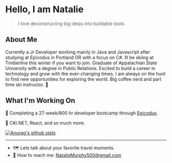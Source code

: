 # Hello, I am Natalie

> I love deconstructing big ideas into buildable tools.

## About Me

Currently a Jr Developer working mainly in Java and Javascript after studying at Epicodus in Portland OR with a focus on C#. Ill be skiing at Timberline this winter if you want to join. Graduate of Appalachian State University with a degree in Public Relations. Excited to build a career in technology and grow with the ever-changing times. I am always on the hunt to find new opportunities for exploring the world. Big coffee nerd and part time ski instructor. 🎿



## What I'm Working On

🔰 Completing a 27-week/800 hr developer bootcamp through [Epicodus](https://www.epicodus.com/).

🔰 C#/.NET, React, and so much more.

[![Anurag's github stats](https://github-readme-stats.vercel.app/api?username=murphynd&theme=buefy&show_icons=true)](https://github.com/anuraghazra/github-readme-stats)
<hr>

- 🗺️   Lets talk about your favorite travel moments.
- 📩   How to reach me: NatalieMurphy500@gmail.com

<!--
**murphynd/murphynd** is a ✨ _special_ ✨ repository because its `README.md` (this file) appears on your GitHub profile. 
